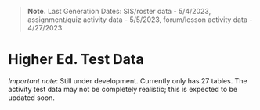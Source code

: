 > **Note.** Last Generation Dates: 
> SIS/roster data - 5/4/2023, 
> assignment/quiz activity data - 5/5/2023,
> forum/lesson activity data - 4/27/2023.

# Higher Ed. Test Data

<em>Important note</em>: Still under development. Currently only has 27 tables. The activity test data may not be completely realistic; this is expected to be updated soon.


